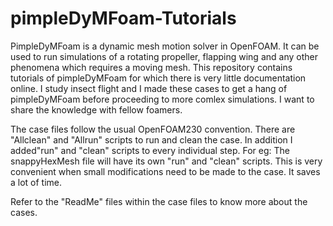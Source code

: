 pimpleDyMFoam-Tutorials
=======================

PimpleDyMFoam is a dynamic mesh motion solver in OpenFOAM. It can be used to run simulations of a rotating propeller, flapping wing and any other phenomena which requires a moving mesh. This repository contains tutorials of pimpleDyMFoam for which there is very little documentation online. I study insect flight and I made these cases to get a hang of pimpleDyMFoam before proceeding to more comlex simulations. I want to share the knowledge with fellow foamers.

The case files follow the usual OpenFOAM230 convention. There are "Allclean" and "Allrun" scripts to run and clean the case. In addition I added"run" and "clean" scripts to every individual step. For eg: The snappyHexMesh file will have its own "run" and "clean" scripts. This is very convenient when small modifications need to be made to the case. It saves a lot of time.

Refer to the "ReadMe" files within the case files to know more about the cases. 
